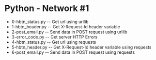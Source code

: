 # Python - Network #1
- 0-hbtn_status.py -- Get url using urllib
- 1-hbtn_header.py -- Get X-Request-Id header variable
- 2-post_email.py -- Send data in POST request using urllib
- 3-error_code.py -- Get server HTTP Errors
- 4-hbtn_status.py -- Get url using requests
- 5-hbtn_header.py -- Get X-Request-Id header variable using requests
- 6-post_email.py -- Send data in POST request using requests
